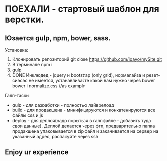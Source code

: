 # ПОЕХАЛИ - стартовый шаблон для верстки.

## Юзается gulp, npm, bower, sass.

Установка:
1. Клонировать репозиторий git clone https://github.com/ioayo/mySite.git
2. В терминале npm i
3. gulp
4. DONE
Инклюдед - jquery и bootstrap (only grid), нормалайза и резет-сиэсэс не имеется, устанавливайте какой вам нужно через bower
bower i normalize.css //as example

Галп-таски

+ gulp - для разработки - полностью лайврелоад
+ build - для продакшена - минифицируются и конкатенируются все файлы css и js
+ deploy - для деплоя(надо порыться в галпфайле - добавить туда свои данные). 
Деплой делается через фтп, предварительно папка продакшена упаковывается в zip файл и закачивается на сервер на указанный адрес, распакуйте через ssh

## Enjoy ur experience
